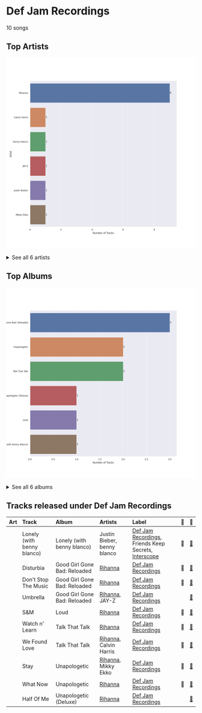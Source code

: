 # Def Jam Recordings

10 songs

## Top Artists

![Bar chart of top 6 artists](../images/labels/def_jam_recordings/artists.png)


<details>
<summary>See all 6 artists</summary>

|   Number of Tracks | Art                                                                                              | Artist                           | 🔗                                                           |
|-------------------:|:-------------------------------------------------------------------------------------------------|:---------------------------------|:------------------------------------------------------------|
|                  9 | <img src="https://i.scdn.co/image/ab6761610000e5eb99e4fca7c0b7cb166d915789" alt="" width="50" /> | [Rihanna](../artists/rihanna.md) | [🔗](https://open.spotify.com/artist/5pKCCKE2ajJHZ9KAiaK11H) |
|                  1 | <img src="https://i.scdn.co/image/ab6761610000e5eb578905d5539cff25568dc097" alt="" width="50" /> | Calvin Harris                    | [🔗](https://open.spotify.com/artist/7CajNmpbOovFoOoasH2HaY) |
|                  1 | <img src="https://i.scdn.co/image/ab6761610000e5eb860c37890942e05e58c19372" alt="" width="50" /> | benny blanco                     | [🔗](https://open.spotify.com/artist/5CiGnKThu5ctn9pBxv7DGa) |
|                  1 | <img src="https://i.scdn.co/image/ab6761610000e5ebc75afcd5a9027f60eaebb5e4" alt="" width="50" /> | JAY-Z                            | [🔗](https://open.spotify.com/artist/3nFkdlSjzX9mRTtwJOzDYB) |
|                  1 | <img src="https://i.scdn.co/image/ab6761610000e5eb8ae7f2aaa9817a704a87ea36" alt="" width="50" /> | Justin Bieber                    | [🔗](https://open.spotify.com/artist/1uNFoZAHBGtllmzznpCI3s) |
|                  1 | <img src="https://i.scdn.co/image/ab6761610000e5eb81d954dd35145481964ddd6c" alt="" width="50" /> | Mikky Ekko                       | [🔗](https://open.spotify.com/artist/1buzCmyYZE4kcdLRudsb8V) |

</details>


## Top Albums

![Bar chart of top 6 albums in](../images/labels/def_jam_recordings/albums.png)


<details>
<summary>See all 6 albums</summary>

|   Number of Tracks | Art                                                                                              | Album                        | 🔗                                                          |
|-------------------:|:-------------------------------------------------------------------------------------------------|:-----------------------------|:-----------------------------------------------------------|
|                  3 | <img src="https://i.scdn.co/image/ab67616d0000b273f9f27162ab1ed45b8d7a7e98" alt="" width="50" /> | Good Girl Gone Bad: Reloaded | [🔗](https://open.spotify.com/album/3JSWZWeTHF4HDGt5Eozdy7) |
|                  2 | <img src="https://i.scdn.co/image/ab67616d0000b2731f69f49a0d2f6b13a79efe02" alt="" width="50" /> | Unapologetic                 | [🔗](https://open.spotify.com/album/0XJya16l3K1J2dEwY19F8z) |
|                  2 | <img src="https://i.scdn.co/image/ab67616d0000b2731c5eacf6965d328c2c795cef" alt="" width="50" /> | Talk That Talk               | [🔗](https://open.spotify.com/album/1Kw1bVd07oRqcjrcjQKC8T) |
|                  1 | <img src="https://i.scdn.co/image/ab67616d0000b2730e6cedee56e37a9a65f2164d" alt="" width="50" /> | Unapologetic (Deluxe)        | [🔗](https://open.spotify.com/album/4eddbruVtOqw8khwxSH6H2) |
|                  1 | <img src="https://i.scdn.co/image/ab67616d0000b273aa16162c83c19d587a3bfa45" alt="" width="50" /> | Loud                         | [🔗](https://open.spotify.com/album/6UHhmTLl9T1scRYLmpHcDX) |
|                  1 | <img src="https://i.scdn.co/image/ab67616d0000b27383b22beb73e2014b20159685" alt="" width="50" /> | Lonely (with benny blanco)   | [🔗](https://open.spotify.com/album/3P5WIUJO0Ots1lQx09TOxk) |

</details>


## Tracks released under Def Jam Recordings

| Art                                                                                              | Track                      | Album                        | Artists                                         | Label                                                                                          | 💚   | 🔗                                                          |
|:-------------------------------------------------------------------------------------------------|:---------------------------|:-----------------------------|:------------------------------------------------|:-----------------------------------------------------------------------------------------------|:----|:-----------------------------------------------------------|
| <img src="https://i.scdn.co/image/ab67616d0000b27383b22beb73e2014b20159685" alt="" width="50" /> | Lonely (with benny blanco) | Lonely (with benny blanco)   | Justin Bieber, benny blanco                     | [Def Jam Recordings](def_jam_recordings.md), Friends Keep Secrets, [Interscope](interscope.md) | 💚   | [🔗](https://open.spotify.com/track/4y4spB9m0Q6026KfkAvy9Q) |
| <img src="https://i.scdn.co/image/ab67616d0000b273f9f27162ab1ed45b8d7a7e98" alt="" width="50" /> | Disturbia                  | Good Girl Gone Bad: Reloaded | [Rihanna](../artists/rihanna.md)                | [Def Jam Recordings](def_jam_recordings.md)                                                    | 💚   | [🔗](https://open.spotify.com/track/2VOomzT6VavJOGBeySqaMc) |
| <img src="https://i.scdn.co/image/ab67616d0000b273f9f27162ab1ed45b8d7a7e98" alt="" width="50" /> | Don't Stop The Music       | Good Girl Gone Bad: Reloaded | [Rihanna](../artists/rihanna.md)                | [Def Jam Recordings](def_jam_recordings.md)                                                    | 💚   | [🔗](https://open.spotify.com/track/0ByMNEPAPpOR5H69DVrTNy) |
| <img src="https://i.scdn.co/image/ab67616d0000b273f9f27162ab1ed45b8d7a7e98" alt="" width="50" /> | Umbrella                   | Good Girl Gone Bad: Reloaded | [Rihanna](../artists/rihanna.md), JAY-Z         | [Def Jam Recordings](def_jam_recordings.md)                                                    |     | [🔗](https://open.spotify.com/track/49FYlytm3dAAraYgpoJZux) |
| <img src="https://i.scdn.co/image/ab67616d0000b273aa16162c83c19d587a3bfa45" alt="" width="50" /> | S&M                        | Loud                         | [Rihanna](../artists/rihanna.md)                | [Def Jam Recordings](def_jam_recordings.md)                                                    | 💚   | [🔗](https://open.spotify.com/track/08Bfk5Y2S5fCxgxk371Eel) |
| <img src="https://i.scdn.co/image/ab67616d0000b2731c5eacf6965d328c2c795cef" alt="" width="50" /> | Watch n' Learn             | Talk That Talk               | [Rihanna](../artists/rihanna.md)                | [Def Jam Recordings](def_jam_recordings.md)                                                    | 💚   | [🔗](https://open.spotify.com/track/1ROCX1nquOZ5i05YfGysu0) |
| <img src="https://i.scdn.co/image/ab67616d0000b2731c5eacf6965d328c2c795cef" alt="" width="50" /> | We Found Love              | Talk That Talk               | [Rihanna](../artists/rihanna.md), Calvin Harris | [Def Jam Recordings](def_jam_recordings.md)                                                    | 💚   | [🔗](https://open.spotify.com/track/0U10zFw4GlBacOy9VDGfGL) |
| <img src="https://i.scdn.co/image/ab67616d0000b2731f69f49a0d2f6b13a79efe02" alt="" width="50" /> | Stay                       | Unapologetic                 | [Rihanna](../artists/rihanna.md), Mikky Ekko    | [Def Jam Recordings](def_jam_recordings.md)                                                    | 💚   | [🔗](https://open.spotify.com/track/1AoKQqqkNTpmWqW8HKs8oL) |
| <img src="https://i.scdn.co/image/ab67616d0000b2731f69f49a0d2f6b13a79efe02" alt="" width="50" /> | What Now                   | Unapologetic                 | [Rihanna](../artists/rihanna.md)                | [Def Jam Recordings](def_jam_recordings.md)                                                    | 💚   | [🔗](https://open.spotify.com/track/5I6KaV4xAc6ZYyOgEtp6dc) |
| <img src="https://i.scdn.co/image/ab67616d0000b2730e6cedee56e37a9a65f2164d" alt="" width="50" /> | Half Of Me                 | Unapologetic (Deluxe)        | [Rihanna](../artists/rihanna.md)                | [Def Jam Recordings](def_jam_recordings.md)                                                    |     | [🔗](https://open.spotify.com/track/4bXImuY3OhNXhbQbVLFHKp) |
